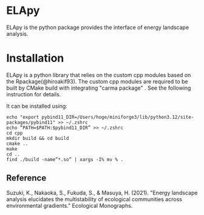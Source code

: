 # ELApy
ELApy is the python package provides the interface of energy landscape analysis.

# Installation
ELApy is a python library that relies on the custom cpp modules based on the Rpackage(@hiroakif93). The custom cpp modules are required to be built by CMake build with integrating "carma package" . See the following instruction for details.

It can be installed using:
```
echo "export pybind11_DIR=/Users/hoge/miniforge3/lib/python3.12/site-packages/pybind11" >> ~/.zshrc
echo “PATH=$PATH:$pybind11_DIR” >> ~/.zshrc
cd cpp
mkdir build && cd build
cmake ..
make
cd ..
find ./build -name”*.so” | xargs -I% mv % .
```

Reference
-----------
Suzuki, K., Nakaoka, S., Fukuda, S., & Masuya, H. (2021).
"Energy landscape analysis elucidates the multistability of ecological communities 
across environmental gradients." Ecological Monographs.
